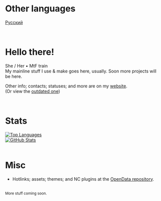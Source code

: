 <div id="otherlangs">
  <h1>Other languages</h1>
  
  [Русский](README.ru.md)
</div>

<br>

<div id="main">
  <h1>Hello there!</h1>
  She / Her • MtF train<br>
  My mainline stuff I use & make goes here, usually. Soon more projects will be here.<br>
  
  Other info; contacts; statuses; and more are on my [website](https://ann.maxy.top).<br>
  (Or view the [outdated one](https://ann.is-a.dev/old-index.html))
</div>

<br>

<div id="stats">
  <h1>Stats</h1>
  <a href="https://github.com/true1ann">
    <img src="https://github-readme-stats.vercel.app/api/top-langs/?username=true1ann&layout=compact&theme=react" alt="Top Languages">
  </a><br>
  <a href="https://github.com/true1ann">
    <img src="https://github-readme-stats.vercel.app/api?username=true1ann&theme=react" alt="GitHub Stats">
  </a>
</div>

<br>

<div id="misc">
  <h1>Misc</h1>

  - Hotlinks; assets; themes; and NC plugins at the [OpenData repository](https://github.com/true1ann/opendata).<br>
  
  <br><small>More stuff coming soon.</small>
</div>

